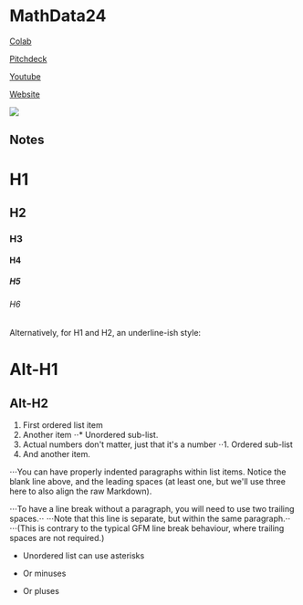# MathData24
[Colab](https://colab.research.google.com/drive/1EIQJXQXhd3_Ubv14RKemm1vneulV-wWL?authuser=5)

[Pitchdeck](https://docs.google.com/presentation/d/16pbSuzC6Wp2ZkxyuosTLc6Kpmk0g50Oopt7XGmobqLE/edit#slide=id.g31c3eab4681_2_38)

[Youtube](https://youtu.be/aCf-H8Wi_Po)

[Website](https://gonzalezmart2019.github.io/MathData24/)

<img src="https://www.fau.edu/newsdesk/images/florida-atlantic-university-entrance-sign-landmark.jpg">

## Notes

# H1
## H2
### H3
#### H4
##### H5
###### H6

Alternatively, for H1 and H2, an underline-ish style:

Alt-H1
======

Alt-H2
------

1. First ordered list item
2. Another item
⋅⋅* Unordered sub-list. 
1. Actual numbers don't matter, just that it's a number
⋅⋅1. Ordered sub-list
4. And another item.

⋅⋅⋅You can have properly indented paragraphs within list items. Notice the blank line above, and the leading spaces (at least one, but we'll use three here to also align the raw Markdown).

⋅⋅⋅To have a line break without a paragraph, you will need to use two trailing spaces.⋅⋅
⋅⋅⋅Note that this line is separate, but within the same paragraph.⋅⋅
⋅⋅⋅(This is contrary to the typical GFM line break behaviour, where trailing spaces are not required.)

* Unordered list can use asterisks
- Or minuses
+ Or pluses
